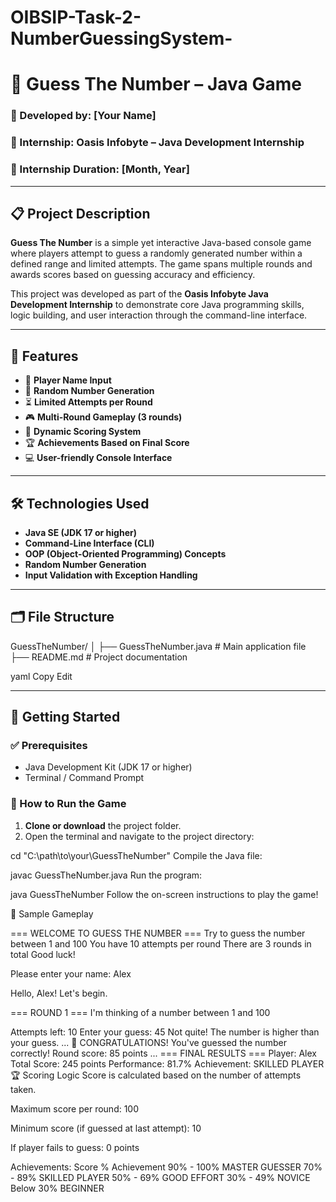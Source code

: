 # OIBSIP-Task-2-NumberGuessingSystem-
# 🎯 Guess The Number – Java Game

### 🧠 Developed by: [Your Name]  
### 🏢 Internship: Oasis Infobyte – Java Development Internship  
### 📅 Internship Duration: [Month, Year]

---

## 📋 Project Description

**Guess The Number** is a simple yet interactive Java-based console game where players attempt to guess a randomly generated number within a defined range and limited attempts. The game spans multiple rounds and awards scores based on guessing accuracy and efficiency.

This project was developed as part of the **Oasis Infobyte Java Development Internship** to demonstrate core Java programming skills, logic building, and user interaction through the command-line interface.

---

## 🚀 Features

- 👤 **Player Name Input**
- 🔢 **Random Number Generation**
- ⏳ **Limited Attempts per Round**
- 🎮 **Multi-Round Gameplay (3 rounds)**
- 🧮 **Dynamic Scoring System**
- 🏆 **Achievements Based on Final Score**
- 💻 **User-friendly Console Interface**

---

## 🛠️ Technologies Used

- **Java SE (JDK 17 or higher)**
- **Command-Line Interface (CLI)**
- **OOP (Object-Oriented Programming) Concepts**
- **Random Number Generation**
- **Input Validation with Exception Handling**

---

## 🗂️ File Structure

GuessTheNumber/
│
├── GuessTheNumber.java # Main application file
├── README.md # Project documentation

yaml
Copy
Edit

---

## 🏁 Getting Started

### ✅ Prerequisites

- Java Development Kit (JDK 17 or higher)
- Terminal / Command Prompt

### 🔧 How to Run the Game

1. **Clone or download** the project folder.
2. Open the terminal and navigate to the project directory:


cd "C:\path\to\your\GuessTheNumber"
Compile the Java file:

javac GuessTheNumber.java
Run the program:

java GuessTheNumber
Follow the on-screen instructions to play the game!

📸 Sample Gameplay

=== WELCOME TO GUESS THE NUMBER ===
Try to guess the number between 1 and 100
You have 10 attempts per round
There are 3 rounds in total
Good luck!

Please enter your name: Alex

Hello, Alex! Let's begin.

=== ROUND 1 ===
I'm thinking of a number between 1 and 100

Attempts left: 10
Enter your guess: 45
Not quite! The number is higher than your guess.
...
🎉 CONGRATULATIONS! You've guessed the number correctly!
Round score: 85 points
...
=== FINAL RESULTS ===
Player: Alex
Total Score: 245 points
Performance: 81.7%
Achievement: SKILLED PLAYER
🏆 Scoring Logic
Score is calculated based on the number of attempts taken.

Maximum score per round: 100

Minimum score (if guessed at last attempt): 10

If player fails to guess: 0 points

Achievements:
Score %	Achievement
90% - 100%	MASTER GUESSER
70% - 89%	SKILLED PLAYER
50% - 69%	GOOD EFFORT
30% - 49%	NOVICE
Below 30%	BEGINNER

